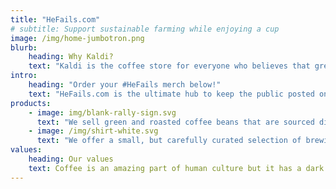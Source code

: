 ```yaml
---
title: "HeFails.com"
# subtitle: Support sustainable farming while enjoying a cup
image: /img/home-jumbotron.png
blurb:
    heading: Why Kaldi?
    text: "Kaldi is the coffee store for everyone who believes that great coffee shouldn't just taste good, it should do good too. We source all of our beans directly from small scale sustainable farmers and make sure part of the profits are reinvested in their communities."
intro:
    heading: "Order your #HeFails merch below!"
    text: "HeFails.com is the ultimate hub to keep the public posted on the ongoing trainwreck that is Donald J Trump and his presidency. HeFails.com hopes you will join us and grow the #HeFails movement with the proliferation of our unique, well-constructed, and affordable ’He Failed’ rally/protest signs and printed graphic  t-shirts. Let’s band together and stand against this existential crisis that our nation battles against in the face of unconscionable moral failings by countless members of Congress and of course, the Executive branch, in instigating the basest nature of our divided, propaganidized populace."
products:
    - image: img/blank-rally-sign.svg
      text: "We sell green and roasted coffee beans that are sourced directly from independent farmers and farm cooperatives. We’re proud to offer a variety of coffee beans grown with great care for the environment and local communities. Check our post or contact us directly for current availability."
    - image: /img/shirt-white.svg
      text: "We offer a small, but carefully curated selection of brewing gear and tools for every taste and experience level. No matter if you roast your own beans or just bought your first french press, you’ll find a gadget to fall in love with in our shop."
values:
    heading: Our values
    text: Coffee is an amazing part of human culture but it has a dark side too – one of colonialism and mindless abuse of natural resources and human lives. We want to turn this around and return the coffee trade to the drink’s exhilarating, empowering and unifying nature.
---
```


